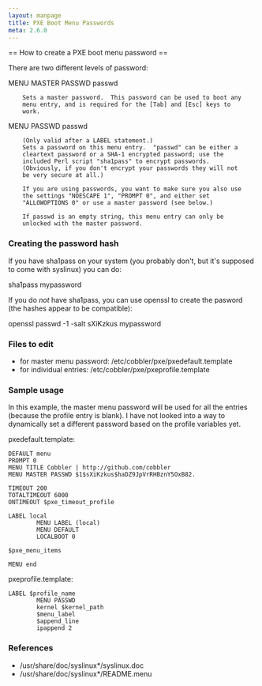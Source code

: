 ```yaml
---
layout: manpage
title: PXE Boot Menu Passwords 
meta: 2.6.0
---
```


<p>== How to create a PXE boot menu password ==</p>

<p>There are two different levels of password:</p>

<p>MENU MASTER PASSWD passwd</p>

<pre><code>    Sets a master password.  This password can be used to boot any
    menu entry, and is required for the [Tab] and [Esc] keys to
    work.
</code></pre>

<p>MENU PASSWD passwd</p>

<pre><code>    (Only valid after a LABEL statement.)
    Sets a password on this menu entry.  "passwd" can be either a
    cleartext password or a SHA-1 encrypted password; use the
    included Perl script "sha1pass" to encrypt passwords.
    (Obviously, if you don't encrypt your passwords they will not
    be very secure at all.)

    If you are using passwords, you want to make sure you also use
    the settings "NOESCAPE 1", "PROMPT 0", and either set
    "ALLOWOPTIONS 0" or use a master password (see below.)

    If passwd is an empty string, this menu entry can only be
    unlocked with the master password.
</code></pre>

<h3>Creating the password hash</h3>

<p>If you have sha1pass on your system (you probably don't, but it's supposed to come with syslinux) you can do:</p>

<p>sha1pass mypassword</p>

<p>If you do <em>not</em> have sha1pass, you can use openssl to create the pasword (the hashes appear to be compatible):</p>

<p>openssl passwd -1 -salt sXiKzkus mypassword</p>

<h3>Files to edit</h3>

<ul>
<li>for master menu password: /etc/cobbler/pxe/pxedefault.template</li>
<li>for individual entries: /etc/cobbler/pxe/pxeprofile.template</li>
</ul>


<h3>Sample usage</h3>

<p>In this example, the master menu password will be used for all the entries (because the profile entry is blank).  I have not looked into a way to dynamically set a different password based on the profile variables yet.</p>

<p>pxedefault.template:</p>

<pre><code>DEFAULT menu
PROMPT 0
MENU TITLE Cobbler | http://github.com/cobbler
MENU MASTER PASSWD $1$sXiKzkus$haDZ9JpVrRHBznY5OxB82.

TIMEOUT 200
TOTALTIMEOUT 6000
ONTIMEOUT $pxe_timeout_profile

LABEL local
        MENU LABEL (local)
        MENU DEFAULT
        LOCALBOOT 0

$pxe_menu_items

MENU end
</code></pre>

<p>pxeprofile.template:</p>

<pre><code>LABEL $profile_name
        MENU PASSWD
        kernel $kernel_path
        $menu_label
        $append_line
        ipappend 2
</code></pre>

<h3>References</h3>

<ul>
<li>/usr/share/doc/syslinux*/syslinux.doc</li>
<li>/usr/share/doc/syslinux*/README.menu</li>
</ul>


